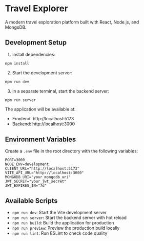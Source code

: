 # Travel Explorer

A modern travel exploration platform built with React, Node.js, and MongoDB.

## Development Setup

1. Install dependencies:
```bash
npm install
```

2. Start the development server:
```bash
npm run dev
```

3. In a separate terminal, start the backend server:
```bash
npm run server
```

The application will be available at:
- Frontend: http://localhost:5173
- Backend: http://localhost:3000

## Environment Variables

Create a `.env` file in the root directory with the following variables:

```env
PORT=3000
NODE_ENV=development
CLIENT_URL="http://localhost:5173"
VITE_API_URL="http://localhost:3000"
MONGODB_URI="your_mongodb_uri"
JWT_SECRET="your_jwt_secret"
JWT_EXPIRES_IN="7d"
```

## Available Scripts

- `npm run dev`: Start the Vite development server
- `npm run server`: Start the backend server with hot reload
- `npm run build`: Build the application for production
- `npm run preview`: Preview the production build locally
- `npm run lint`: Run ESLint to check code quality